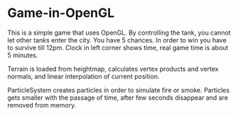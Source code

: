 # Game-in-OpenGL

This is a simple game that uses OpenGL.
By controlling the tank, you cannot let other tanks enter the city. You have 5 chances.
In order to win you have to survive till 12pm. Clock in left corner shows time, real game time is about 5 minutes.

Terrain is loaded from heightmap, calculates vertex products and vertex normals, and linear interpolation of current position.

ParticleSystem creates particles in order to simulate fire or smoke. Particles gets smaller 
with the passage of time, after few seconds disappear and are removed from memory.
